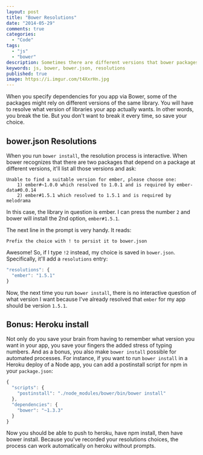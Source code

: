```yaml
---
layout: post
title: "Bower Resolutions"
date: "2014-05-29"
comments: true
categories:
  - "Code"
tags:
  - "js"
  - "bower"
description: Sometimes there are different versions that bower packages rely on.  You can save your resolution choices in bower.json
keywords: js, bower, bower.json, resolutions
published: true
image: https://i.imgur.com/t4XxrHn.jpg
---
```


When you specify dependencies for you app via Bower, some of the packages might rely on different versions of the same library.  You will have to resolve what version of libraries your app actually wants.  In other words, you break the tie.  But you don't want to break it every time, so save your choice.

<!--more-->

## bower.json Resolutions

When you run `bower install`, the resolution process is interactive.  When bower recognizes that there are two packages that depend on a package at different versions, it'll list all those versions and ask:

```
Unable to find a suitable version for ember, please choose one:
    1) ember#~1.0.0 which resolved to 1.0.1 and is required by ember-data#0.0.14
    2) ember#1.5.1 which resolved to 1.5.1 and is required by melodrama
```

In this case, the library in question is ember.  I can press the number `2` and bower will install the 2nd option, `ember#1.5.1`.

The next line in the prompt is very handy.  It reads:

```
Prefix the choice with ! to persist it to bower.json
```

Awesome! So, if I type `!2` instead, my choice is saved in `bower.json`.  Specifically, it'll add a `resolutions` entry:

```js
"resolutions": {
  "ember": "1.5.1"
}
```

Now, the next time you run `bower install`, there is no interactive question of what version I want because I've already resolved that `ember` for my app should be version `1.5.1`.

## Bonus: Heroku install

Not only do you save your brain from having to remember what version you want in your app, you save your fingers the added stress of typing numbers.  And as a bonus, you also make `bower install` possible for automated processes.  For instance, if you want to run `bower install` in a Heroku deploy of a Node app, you can add a postinstall script for npm in your `package.json`:

```js
{
  "scripts": {
    "postinstall": "./node_modules/bower/bin/bower install"
  },
  "dependencies": {
    "bower": "~1.3.3"
  }
}
```

Now you should be able to push to heroku, have npm install, then have bower install.  Because you've recorded your resolutions choices, the process can work automatically on heroku without prompts.
